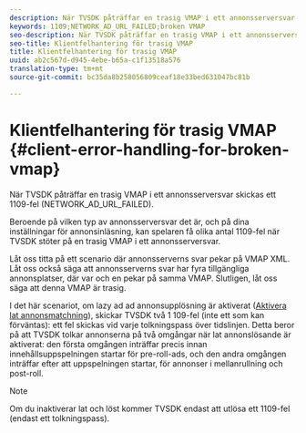 ```yaml
---
description: När TVSDK påträffar en trasig VMAP i ett annonsserversvar skickas ett 1109-fel (NETWORK_AD_URL_FAILED).
keywords: 1109;NETWORK_AD_URL_FAILED;broken VMAP
seo-description: När TVSDK påträffar en trasig VMAP i ett annonsserversvar skickas ett 1109-fel (NETWORK_AD_URL_FAILED).
seo-title: Klientfelhantering för trasig VMAP
title: Klientfelhantering för trasig VMAP
uuid: ab2c567d-d945-4ebe-b65a-c1f13518a576
translation-type: tm+mt
source-git-commit: bc35da8b258056809ceaf18e33bed631047bc81b

---
```



# Klientfelhantering för trasig VMAP {#client-error-handling-for-broken-vmap}

När TVSDK påträffar en trasig VMAP i ett annonsserversvar skickas ett 1109-fel (NETWORK_AD_URL_FAILED).

Beroende på vilken typ av annonsserversvar det är, och på dina inställningar för annonsinläsning, kan spelaren få olika antal 1109-fel när TVSDK stöter på en trasig VMAP i ett annonsserversvar.

Låt oss titta på ett scenario där annonsserverns svar pekar på VMAP XML. Låt oss också säga att annonsserverns svar har fyra tillgängliga annonsplatser, där var och en pekar på samma VMAP. Slutligen, låt oss säga att denna VMAP är trasig.

I det här scenariot, om lazy ad ad annonsupplösning är aktiverat ([Aktivera lat annonsmatchning](../../../../tvsdk-3x-android-prog/android-3x-advertising/ad-insertion/c-lazy-ad-resolving/t-enable-lazy-ad-resolving.md)), skickar TVSDK två 1 109-fel (inte ett som kan förväntas): ett fel skickas vid varje tolkningspass över tidslinjen. Detta beror på att TVSDK tolkar annonserna på två omgångar när lat annonslösande är aktiverat: den första omgången inträffar precis innan innehållsuppspelningen startar för pre-roll-ads, och den andra omgången inträffar efter att uppspelningen startar, för annonser i mellanrullning och post-roll.

>[!NOTE]
>
>Om du inaktiverar lat och löst kommer TVSDK endast att utlösa ett 1109-fel (endast ett tolkningspass).